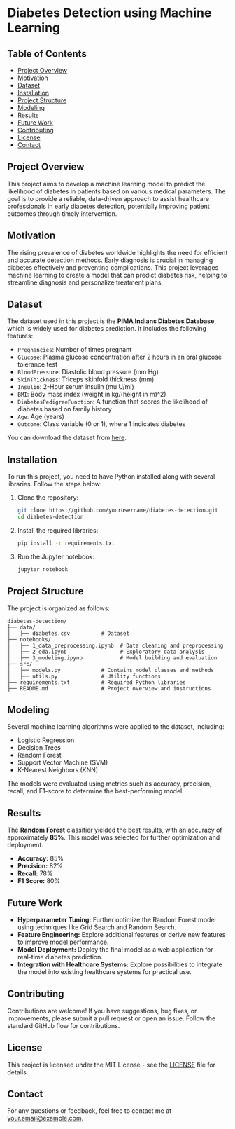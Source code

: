 
# Diabetes Detection using Machine Learning

## Table of Contents
- [Project Overview](#project-overview)
- [Motivation](#motivation)
- [Dataset](#dataset)
- [Installation](#installation)
- [Project Structure](#project-structure)
- [Modeling](#modeling)
- [Results](#results)
- [Future Work](#future-work)
- [Contributing](#contributing)
- [License](#license)
- [Contact](#contact)

## Project Overview
This project aims to develop a machine learning model to predict the likelihood of diabetes in patients based on various medical parameters. The goal is to provide a reliable, data-driven approach to assist healthcare professionals in early diabetes detection, potentially improving patient outcomes through timely intervention.

## Motivation
The rising prevalence of diabetes worldwide highlights the need for efficient and accurate detection methods. Early diagnosis is crucial in managing diabetes effectively and preventing complications. This project leverages machine learning to create a model that can predict diabetes risk, helping to streamline diagnosis and personalize treatment plans.

## Dataset
The dataset used in this project is the **PIMA Indians Diabetes Database**, which is widely used for diabetes prediction. It includes the following features:
- `Pregnancies`: Number of times pregnant
- `Glucose`: Plasma glucose concentration after 2 hours in an oral glucose tolerance test
- `BloodPressure`: Diastolic blood pressure (mm Hg)
- `SkinThickness`: Triceps skinfold thickness (mm)
- `Insulin`: 2-Hour serum insulin (mu U/ml)
- `BMI`: Body mass index (weight in kg/(height in m)^2)
- `DiabetesPedigreeFunction`: A function that scores the likelihood of diabetes based on family history
- `Age`: Age (years)
- `Outcome`: Class variable (0 or 1), where 1 indicates diabetes

You can download the dataset from [here](https://www.kaggle.com/uciml/pima-indians-diabetes-database).

## Installation
To run this project, you need to have Python installed along with several libraries. Follow the steps below:

1. Clone the repository:
    ```bash
    git clone https://github.com/yourusername/diabetes-detection.git
    cd diabetes-detection
    ```

2. Install the required libraries:
    ```bash
    pip install -r requirements.txt
    ```

3. Run the Jupyter notebook:
    ```bash
    jupyter notebook
    ```

## Project Structure
The project is organized as follows:

```
diabetes-detection/
├── data/
│   ├── diabetes.csv          # Dataset
├── notebooks/
│   ├── 1_data_preprocessing.ipynb  # Data cleaning and preprocessing
│   ├── 2_eda.ipynb                 # Exploratory data analysis
│   ├── 3_modeling.ipynb            # Model building and evaluation
├── src/
│   ├── models.py             # Contains model classes and methods
│   ├── utils.py              # Utility functions
├── requirements.txt          # Required Python libraries
├── README.md                 # Project overview and instructions
```

## Modeling
Several machine learning algorithms were applied to the dataset, including:
- Logistic Regression
- Decision Trees
- Random Forest
- Support Vector Machine (SVM)
- K-Nearest Neighbors (KNN)

The models were evaluated using metrics such as accuracy, precision, recall, and F1-score to determine the best-performing model.

## Results
The **Random Forest** classifier yielded the best results, with an accuracy of approximately **85%**. This model was selected for further optimization and deployment.

- **Accuracy:** 85%
- **Precision:** 82%
- **Recall:** 78%
- **F1 Score:** 80%

## Future Work
- **Hyperparameter Tuning:** Further optimize the Random Forest model using techniques like Grid Search and Random Search.
- **Feature Engineering:** Explore additional features or derive new features to improve model performance.
- **Model Deployment:** Deploy the final model as a web application for real-time diabetes prediction.
- **Integration with Healthcare Systems:** Explore possibilities to integrate the model into existing healthcare systems for practical use.

## Contributing
Contributions are welcome! If you have suggestions, bug fixes, or improvements, please submit a pull request or open an issue. Follow the standard GitHub flow for contributions.

## License
This project is licensed under the MIT License - see the [LICENSE](LICENSE) file for details.

## Contact
For any questions or feedback, feel free to contact me at [your.email@example.com](keshav0709bharti@gmail.com).
